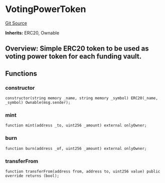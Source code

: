 # VotingPowerToken

[Git Source](https://github.com/StabilityNexus/Fundr/blob/64b2ecb7c60a5a1802be455db0565e9d73fc2a00/app/blockchain/src/VotingPowerToken.sol)

**Inherits:**
ERC20, Ownable

## Overview: Simple ERC20 token to be used as voting power token for each funding vault.

## Functions

### constructor

```solidity
constructor(string memory _name, string memory _symbol) ERC20(_name, _symbol) Ownable(msg.sender);
```

### mint

```solidity
function mint(address _to, uint256 _amount) external onlyOwner;
```

### burn

```solidity
function burn(address _of, uint256 _amount) external onlyOwner;
```

### transferFrom

```solidity
function transferFrom(address from, address to, uint256 value) public override returns (bool);
```
